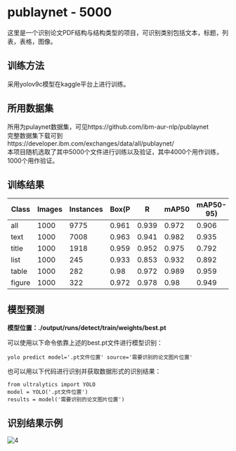 # publaynet - 5000
这里是一个识别论文PDF结构与结构类型的项目，可识别类别包括文本，标题，列表，表格，图像。
## 训练方法
采用yolov9c模型在kaggle平台上进行训练。
## 所用数据集
所用为pulaynet数据集，可见https://github.com/ibm-aur-nlp/publaynet  
完整数据集下载可到https://developer.ibm.com/exchanges/data/all/publaynet/  
本项目随机选取了其中5000个文件进行训练以及验证，其中4000个用作训练，1000个用作验证。
## 训练结果
| **Class** | **Images** | **Instances** | **Box(P** | **R** | **mAP50** | **mAP50-95)** |
|-----------|------------|---------------|-----------|-------|-----------|---------------|
| all       | 1000       | 9775          | 0.961     | 0.939 | 0.972     | 0.906         |
| text      | 1000       | 7008          | 0.963     | 0.941 | 0.982     | 0.935         |
| title     | 1000       | 1918          | 0.959     | 0.952 | 0.975     | 0.792         |
| list      | 1000       | 245           | 0.933     | 0.853 | 0.932     | 0.892         |
| table     | 1000       | 282           | 0.98      | 0.972 | 0.989     | 0.959         |
| figure    | 1000       | 322           | 0.972     | 0.978 | 0.98      | 0.949         |
## 模型预测
**模型位置：./output/runs/detect/train/weights/best.pt**

可以使用以下命令依靠上述的best.pt文件进行模型识别：
```
yolo predict model='.pt文件位置' source='需要识别的论文图片位置'
```
也可以用以下代码进行识别并获取数据形式的识别结果：
```
from ultralytics import YOLO
model = YOLO('.pt文件位置')
results = model('需要识别的论文图片位置')
```
## 识别结果示例
![4](https://github.com/M31Vy/python_projects/assets/61035763/69c01c6f-c9cc-4713-977b-4556231079cd)
